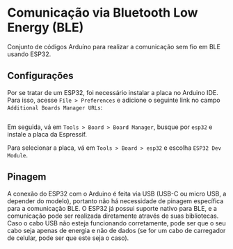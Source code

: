 # Comunicação via Bluetooth Low Energy (BLE)

Conjunto de códigos Arduíno para realizar a comunicação sem fio em BLE usando ESP32.

## Configurações

Por se tratar de um ESP32, foi necessário instalar a placa no Arduino IDE. Para isso, acesse `File > Preferences` e adicione o seguinte link no campo `Additional Boards Manager URLs`:

```https://raw.githubusercontent.com/espressif/arduino-esp32/gh-pages/package_esp32_index.json
```

Em seguida, vá em `Tools > Board > Board Manager`, busque por `esp32` e instale a placa da Espressif.

Para selecionar a placa, vá em `Tools > Board > esp32` e escolha `ESP32 Dev Module`.

## Pinagem

A conexão do ESP32 com o Arduino é feita via USB (USB-C ou micro USB, a depender do modelo), portanto não há necessidade de pinagem específica para a comunicação BLE. O ESP32 já possui suporte nativo para BLE, e a comunicação pode ser realizada diretamente através de suas bibliotecas. Caso o cabo USB não esteja funcionando corretamente, pode ser que o seu cabo seja apenas de energia e não de dados (se for um cabo de carregador de celular, pode ser que este seja o caso).